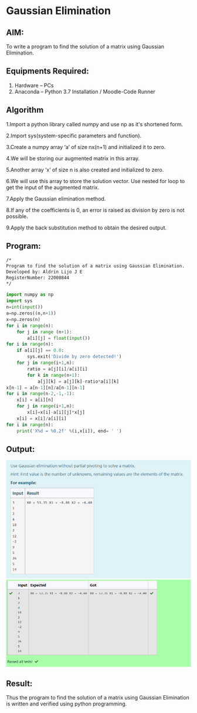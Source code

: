 # Gaussian Elimination

## AIM:
To write a program to find the solution of a matrix using Gaussian Elimination.

## Equipments Required:
1. Hardware – PCs
2. Anaconda – Python 3.7 Installation / Moodle-Code Runner

## Algorithm
1.Import a python library called numpy and use np as it's shortened form.

2.Import sys(system-specific parameters and function).

3.Create a numpy array ‘a’ of size nx(n+1) and initialized it to zero.

4.We will be storing our augmented matrix in this array.

5.Another array ‘x’ of size n is also created and initialized to zero. 

6.We will use this array to store the solution vector.
Use nested for loop to get the input of the augmented matrix.

7.Apply the Gaussian elimination method.

8.If any of the coefficients is 0, an error is raised as division by zero is not possible.

9.Apply the back substitution method to obtain the desired output.

## Program:
```
/*
Program to find the solution of a matrix using Gaussian Elimination.
Developed by: Aldrin Lijo J E
RegisterNumber: 22008844
*/
```
```py
import numpy as np
import sys
n=int(input())
a=np.zeros((n,n+1))
x=np.zeros(n)
for i in range(n):
    for j in range (n+1):
        a[i][j] = float(input())
for i in range(n):
    if a[i][j] == 0.0:
        sys.exit('Divide by zero detected!')
    for j in range(i+1,n):
        ratio = a[j][i]/a[i][i]
        for k in range(n+1):
            a[j][k] = a[j][k]-ratio*a[i][k]
x[n-1] = a[n-1][n]/a[n-1][n-1]
for i in range(n-2,-1,-1):
    x[i] = a[i][n]
    for j in range(i+1,n):
        x[i]=x[i]-a[i][j]*x[j]
    x[i] = x[i]/a[i][i]
for i in range(n):
    print('X%d = %0.2f' %(i,x[i]), end= ' ')
```

## Output:
![gaussian elimination](/Screenshot%202023-01-16%20131259.png)
![gaussian elimination](/Screenshot%202023-01-16%20131231.png)



## Result:
Thus the program to find the solution of a matrix using Gaussian Elimination is written and verified using python programming.

